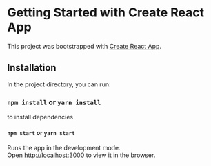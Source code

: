 # Getting Started with Create React App

This project was bootstrapped with [Create React App](https://github.com/facebook/create-react-app).

## Installation

In the project directory, you can run:

### `npm install` or `yarn install`

to install dependencies

#### `npm start` or `yarn start`

Runs the app in the development mode.\
Open [http://localhost:3000](http://localhost:3000) to view it in the browser.
